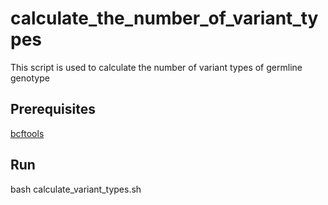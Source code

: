 # calculate_the_number_of_variant_types
This script is used to calculate the number of variant types of germline genotype 

## Prerequisites 
[bcftools](https://samtools.github.io/bcftools/)

## Run 
bash calculate_variant_types.sh <path to genotype vcf files> 


